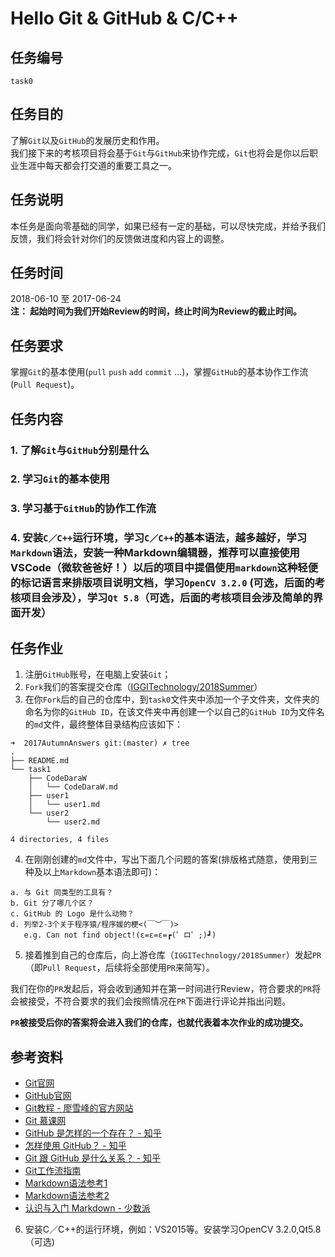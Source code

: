 # Hello Git & GitHub & C/C++
## 任务编号
`task0`

## 任务目的
了解`Git`以及`GitHub`的发展历史和作用。  
我们接下来的考核项目将会基于`Git`与`GitHub`来协作完成，`Git`也将会是你以后职业生涯中每天都会打交道的重要工具之一。

## 任务说明
本任务是面向零基础的同学，如果已经有一定的基础，可以尽快完成，并给予我们反馈，我们将会针对你们的反馈做进度和内容上的调整。

## 任务时间
2018-06-10 至 2017-06-24  
__注： 起始时间为我们开始Review的时间，终止时间为Review的截止时间。__

## 任务要求
掌握`Git`的基本使用(`pull` `push` `add` `commit` ...)，掌握`GitHub`的基本协作工作流(`Pull Request`)。

## 任务内容
### 1. 了解`Git`与`GitHub`分别是什么
### 2. 学习`Git`的基本使用
### 3. 学习基于`GitHub`的协作工作流
### 4. 安装`C／C++`运行环境，学习`C／C++`的基本语法，越多越好，学习`Markdown`语法，安装一种Markdown编辑器，推荐可以直接使用VSCode（微软爸爸好！）以后的项目中提倡使用`markdown`这种轻便的标记语言来排版项目说明文档，学习`OpenCV 3.2.0` (可选，后面的考核项目会涉及），学习`Qt 5.8`（可选，后面的考核项目会涉及简单的界面开发）

## 任务作业
1. 注册`GitHub`账号，在电脑上安装`Git`；  
2. `Fork`我们的答案提交仓库（[IGGITechnology/2018Summer](https://github.com/IGGITechnology/2018Summer)）
3. 在你`Fork`后的自己的仓库中，到`task0`文件夹中添加一个子文件夹，文件夹的命名为你的`GitHub ID`，在该文件夹中再创建一个以自己的`GitHub ID`为文件名的`md`文件，最终整体目录结构应该如下：

```
➜  2017AutumnAnswers git:(master) ✗ tree
.
├── README.md
└── task1
    ├── CodeDaraW
    │   └── CodeDaraW.md
    ├── user1
    │   └── user1.md
    └── user2
        └── user2.md

4 directories, 4 files
```
4. 在刚刚创建的`md`文件中，写出下面几个问题的答案(排版格式随意，使用到三种及以上`Markdown`基本语法即可)：
```
a. 与 Git 同类型的工具有？
b. Git 分了哪几个区？
c. GitHub 的 Logo 是什么动物？
d. 列举2-3个关于程序猿/程序媛的梗<(￣︶￣)>
   e.g. Can not find object!(ε=ε=ε=┏(゜ロ゜;)┛)
```

5. 接着推到自己的仓库后，向上游仓库（`IGGITechnology/2018Summer`）发起`PR`（即`Pull Request`，后续将全部使用`PR`来简写）。

我们在你的`PR`发起后，将会收到通知并在第一时间进行Review，符合要求的`PR`将会被接受，不符合要求的我们会按照情况在`PR`下面进行评论并指出问题。  

__`PR`被接受后你的答案将会进入我们的仓库，也就代表着本次作业的成功提交。__

## 参考资料
- [Git官网](https://git-scm.com/)
- [GitHub官网](https://github.com)
- [Git教程 - 廖雪峰的官方网站](https://www.liaoxuefeng.com/wiki/0013739516305929606dd18361248578c67b8067c8c017b000)
- [Git 慕课网](http://www.imooc.com/search/?words=git)
- [GitHub 是怎样的一个存在？ - 知乎](https://www.zhihu.com/question/28976652)
- [怎样使用 GitHub？ - 知乎](https://www.zhihu.com/question/20070065)
- [Git 跟 GitHub 是什么关系？ - 知乎](https://www.zhihu.com/question/21907548)
- [Git工作流指南](https://github.com/xirong/my-git/blob/master/git-workflow-tutorial.md)
- [Markdown语法参考1](https://www.appinn.com/markdown/)
- [Markdown语法参考2](https://www.jianshu.com/p/b03a8d7b1719)
- [认识与入门 Markdown - 少数派](https://sspai.com/post/25137)

6. 安装C／C++的运行环境，例如：VS2015等。安装学习OpenCV 3.2.0,Qt5.8（可选)
